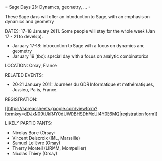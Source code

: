 = Sage Days 28: Dynamics, geometry, ... =

These Sage days will offer an introduction to Sage, with an emphasis on dynamics and geometry.

DATES: 17-18 January 2011. Some people will stay for the whole week (Jan 17 - 21 to develop). 

 * January 17-18: introduction to Sage with a focus on dynamics and geometry
 * January 19 (tbc): special day with a focus on analytic combinatorics

LOCATION: Orsay, France

RELATED EVENTS:

 * 20-21 January 2011: Journées du GDR Informatique et mathématiques, Jussieu, Paris, France.

REGISTRATION:

 [[https://spreadsheets.google.com/viewform?formkey=dDJxN09tUkRJY0dUWDBHSDhMcUI4Y0E6MQ|registration form]]

LIKELY PARTICIPANTS:

  * Nicolas Borie (Orsay)
  * Vincent Delecroix (IML, Marseille)
  * Samuel Lelièvre (Orsay)
  * Thierry Monteil (LIRMM, Montpellier)
  * Nicolas Thiéry (Orsay)
